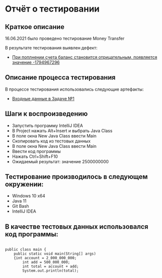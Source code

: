 # Отчёт о тестировании 
## Краткое описание
16.06.2021 было проведено тестирование Money Transfer

В результате тестирования выявлен дефект:

* [При поплнении счета баланс становится отрицательным, появляется значение -1794967296](https://github.com/BorisKolbenkov/hwjava1-remote/issues/1)    

## Описание процесса тестирования
 В процессе тестирования использовались следующие артефакты:
* [Входные данные в Задаче №1](https://user-images.githubusercontent.com/85697923/122280261-b1c74980-cef1-11eb-9606-10da590622f4.png)


## Шаги к воспроизведению

  * Запустить программу IntelliJ IDEA
  * В Project нажать Alt+Insert и выбрать Java Class
  * В поле окна New Java Class ввести Main
  * Скопировать код из тестовых данных
  * В поле окна New Java Class ввести Main
  * Ввести код программы
  * Нажать Ctrl+Shift+F10
  * Ожидаемый результат: значение 2500000000

## Тестирование производилось в следующем окружении:

* Windows 10 x64
* Java 11
* Git Bash 
* IntelliJ IDEA 

## В качестве тестовых данных использовался код программы: 
```

public class main {
    public static void main(String[] args)
    {int account = 2_000_000_000;
        int add = 500_000_000;
        int total = account + add;
        System.out.println(total);





